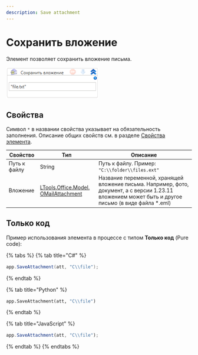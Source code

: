 ```yaml
---
description: Save attachment
---
```


# Сохранить вложение

Элемент позволяет сохранить вложение письма.

![](../../../../resources/activities/basic/mail/exchange/image-773.png)

## Свойства
Символ `*` в названии свойства указывает на обязательность заполнения. Описание общих свойств см. в разделе [Свойства элемента](https://docs.primo-rpa.ru/primo-rpa/primo-studio/process/elements#svoistva-elementa).

| Свойство     | Тип                                                                     | Описание                           |
| ------------ | ----------------------------------------------------------------------- | ---------------------------------- |
| Путь к файлу | String                                                                  | Путь к файлу. Пример: `"C:\\folder\\files.ext"` |
| Вложение     | [LTools.Office.Model. OMailAttachment](https://docs.primo-rpa.ru/primo-rpa/g_elements/el_basic/els_mail/datatypes/omailattachment) | Название переменной, хранящей вложение письма. Например, фото, документ, а с версии 1.23.11 вложением может быть и другое письмо (в виде файла \*.eml) |

## Только код

Пример использования элемента в процессе с типом **Только код** (Pure code):

{% tabs %}
{% tab title="C#" %}
```csharp
app.SaveAttachment(att, "C\\file");
```
{% endtab %}

{% tab title="Python" %}
```python
app.SaveAttachment(att, "C\\file")
```
{% endtab %}

{% tab title="JavaScript" %}
```javascript
app.SaveAttachment(att, "C\\file");
```
{% endtab %}
{% endtabs %}
